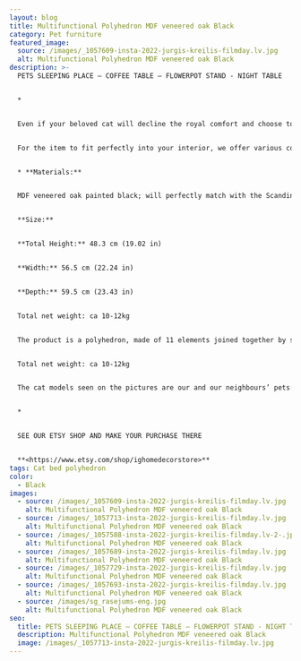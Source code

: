 ```yaml
---
layout: blog
title: Multifunctional Polyhedron MDF veneered oak Black
category: Pet furniture
featured_image:
  source: /images/_1057609-insta-2022-jurgis-kreilis-filmday.lv.jpg
  alt: Multifunctional Polyhedron MDF veneered oak Black
description: >-
  PETS SLEEPING PLACE – COFFEE TABLE – FLOWERPOT STAND - NIGHT TABLE


  *


  Even if your beloved cat will decline the royal comfort and choose to sleep elsewhere, you will easily find another practical and equally stylish application for the object – use it as a coffee table or a flowerpot stand.


  For the item to fit perfectly into your interior, we offer various colour and material options.


  * **Materials:**


  MDF veneered oak painted black; will perfectly match with the Scandinavian minimalistic interior design!


  **Size:**


  **Total Height:** 48.3 cm (19.02 in)


  **Width:** 56.5 cm (22.24 in)


  **Depth:** 59.5 cm (23.43 in)


  Total net weight: ca 10-12kg


  The product is a polyhedron, made of 11 elements joined together by special fasteners.


  Total net weight: ca 10-12kg


  The cat models seen on the pictures are our and our neighbours’ pets: Ash Paw; Star, Rudy and Ginger De Constantin.


  *


  SEE OUR ETSY SHOP AND MAKE YOUR PURCHASE THERE


  **<https://www.etsy.com/shop/ighomedecorstore>**
tags: Cat bed polyhedron
color:
  - Black
images:
  - source: /images/_1057609-insta-2022-jurgis-kreilis-filmday.lv.jpg
    alt: Multifunctional Polyhedron MDF veneered oak Black
  - source: /images/_1057713-insta-2022-jurgis-kreilis-filmday.lv.jpg
    alt: Multifunctional Polyhedron MDF veneered oak Black
  - source: /images/_1057588-insta-2022-jurgis-kreilis-filmday.lv-2-.jpg
    alt: Multifunctional Polyhedron MDF veneered oak Black
  - source: /images/_1057689-insta-2022-jurgis-kreilis-filmday.lv.jpg
    alt: Multifunctional Polyhedron MDF veneered oak Black
  - source: /images/_1057729-insta-2022-jurgis-kreilis-filmday.lv.jpg
    alt: Multifunctional Polyhedron MDF veneered oak Black
  - source: /images/_1057693-insta-2022-jurgis-kreilis-filmday.lv.jpg
    alt: Multifunctional Polyhedron MDF veneered oak Black
  - source: /images/sg_rasejums-eng.jpg
    alt: Multifunctional Polyhedron MDF veneered oak Black
seo:
  title: PETS SLEEPING PLACE – COFFEE TABLE – FLOWERPOT STAND - NIGHT TABLE
  description: Multifunctional Polyhedron MDF veneered oak Black
  image: /images/_1057713-insta-2022-jurgis-kreilis-filmday.lv.jpg
---
```

